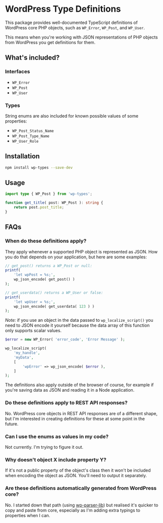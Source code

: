 # WordPress Type Definitions

This package provides well-documented TypeScript definitions of WordPress core PHP objects, such as `WP_Error`, `WP_Post`, and `WP_User`.

This means when you're working with JSON representations of PHP objects from WordPress you get definitions for them.

## What's included?

### Interfaces

* `WP_Error`
* `WP_Post`
* `WP_User`

### Types

String enums are also included for known possible values of some properties:

* `WP_Post_Status_Name`
* `WP_Post_Type_Name`
* `WP_User_Role`

## Installation

```sh
npm install wp-types --save-dev
```

## Usage

```ts
import type { WP_Post } from 'wp-types';

function get_title( post: WP_Post ): string {
	return post.post_title;
}
```

## FAQs

### When do these definitions apply?

They apply whenever a supported PHP object is represented as JSON. How you do that depends on your application, but here are some examples:

```php
// get_post() returns a WP_Post or null:
printf(
	'let wpPost = %s;',
	wp_json_encode( get_post() )
);

// get_userdata() returns a WP_User or false:
printf(
	'let wpUser = %s;',
	wp_json_encode( get_userdata( 123 ) )
);
```

*Note:* if you use an object in the data passed to `wp_localize_script()` you need to JSON encode it yourself because the data array of this function only supports scalar values.

```php
$error = new WP_Error( 'error_code', 'Error Message' );

wp_localize_script(
	'my_handle',
	'myData',
	[
		'wpError' => wp_json_encode( $error ),
	]
);
```

The definitions also apply outside of the browser of course, for example if you're saving data as JSON and reading it in a Node application.

### Do these definitions apply to REST API responses?

No. WordPress core objects in REST API responses are of a different shape, but I'm interested in creating definitions for these at some point in the future.

### Can I use the enums as values in my code?

Not currently. I'm trying to figure it out.

### Why doesn't object X include property Y?

If it's not a public property of the object's class then it won't be included when encoding the object as JSON. You'll need to output it separately.

### Are these definitions automatically generated from WordPress core?

No. I started down that path (using [wp-parser-lib](https://github.com/johnbillion/wp-parser-lib)) but realised it's quicker to copy and paste from core, especially as I'm adding extra typings to properties when I can.

